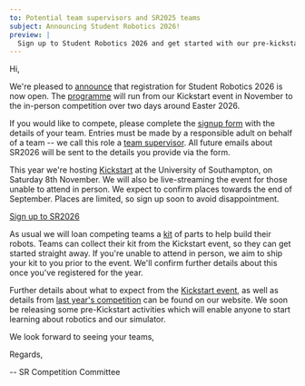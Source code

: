 ```yaml
---
to: Potential team supervisors and SR2025 teams
subject: Announcing Student Robotics 2026!
preview: |
  Sign up to Student Robotics 2026 and get started with our pre-kickstart activities!
---
```


Hi,

We're pleased to [announce][announcement] that registration for Student Robotics
2026 is now open. The [programme][programme-structure] will run from our Kickstart event in November to the in-person competition over two days around Easter 2026.

If you would like to compete, please complete the [signup form][signup-form]
with the details of your team. Entries must be made by a responsible adult on
behalf of a team -- we call this role a [team supervisor][team-supervisor]. All
future emails about SR2026 will be sent to the details you provide via the form.

This year we're hosting [Kickstart][kickstart] at the University of Southampton,
on Saturday 8th November. We will also be live-streaming the event for those
unable to attend in person. We expect to confirm places towards the end
of September. Places are limited, so sign up soon to avoid disappointment.

  [Sign up to SR2026][signup-form]

As usual we will loan competing teams a [kit][kit] of parts to help build their
robots. Teams can collect their kit from the Kickstart event, so they can get started straight away. If you're unable to attend in person, we aim to ship your kit to you prior to the event. We'll confirm further details about this once you've registered for the year.

Further details about what to expect from the [Kickstart event][kickstart], as well as details from [last year's competition][sr2025-blog-post] can be found on our website. We soon be releasing some pre-Kickstart activities which will enable anyone to start learning about robotics and our simulator.

We look forward to seeing your teams,

Regards,

-- SR Competition Committee

[announcement]: https://studentrobotics.org/blog/2025-09-06-sr2026-registration-open/
[programme-structure]: https://studentrobotics.org/docs/robots_101/programme_structure
[signup-form]: https://forms.gle/bPnLVwsJ8xQLVaoQ8
[team-supervisor]: https://studentrobotics.org/docs/robots_101/team_supervisor
[kickstart]: https://studentrobotics.org/events/sr2026/kickstart/
[kit]: https://studentrobotics.org/docs/kit/
[sr2025-blog-post]: https://studentrobotics.org/blog/2025-04-24-ths-win-sr2025/
